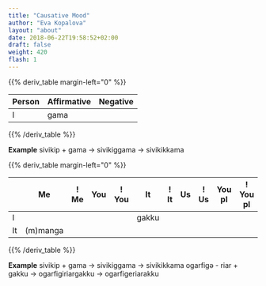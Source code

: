 ```yaml
---
title: "Causative Mood"
author: "Eva Kopalova"
layout: "about"
date: 2018-06-22T19:58:52+02:00
draft: false
weight: 420
flash: 1
---
```


{{% deriv_table margin-left="0" %}}

| Person | Affirmative        | Negative   |
| -----  | ------------------ | ---------  |
| I      | gama               |            |

{{% /deriv_table %}}

**Example**
sivikip + gama -> sivikiggama -> sivikikkama


{{% deriv_table margin-left="0" %}}

|        | Me       | ! Me   | You      | ! You    | It     | ! It    | Us       | ! Us     | You pl  | ! You pl  | Them     | ! Them    |
| -----  | -------  | ------ | -------- | -------- | ------ | -----   | -------  | -------- | ------- | -------   | -------- | -----     |
| I      |          |        |          |          | gakku  |         |          |          |         |           |          |           |
| It     | (m)manga |        |          |          |        |         |          |          |         |           |          |           |

{{% /deriv_table %}}

**Example**
sivikip + gama -> sivikiggama -> sivikikkama
ogarfigə - riar + gakku -> ogarfigiriargakku -> ogarfigeriarakku